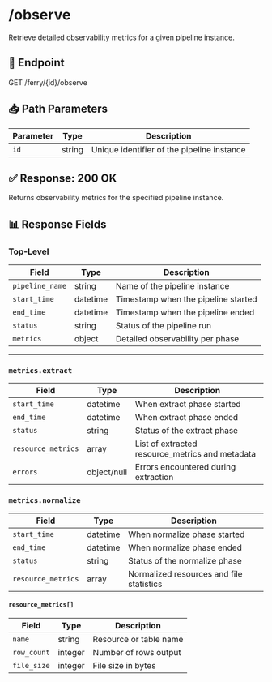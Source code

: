 # /observe
Retrieve detailed observability metrics for a given pipeline instance.

## 🧭 Endpoint
GET /ferry/{id}/observe
## 📥 Path Parameters

| Parameter | Type   | Description                      |
|-----------|--------|----------------------------------|
| `id`      | string | Unique identifier of the pipeline instance |


## ✅ Response: 200 OK

Returns observability metrics for the specified pipeline instance.

## 📊 Response Fields

### Top-Level

| Field           | Type     | Description                          |
|-----------------|----------|--------------------------------------|
| `pipeline_name` | string   | Name of the pipeline instance        |
| `start_time`    | datetime | Timestamp when the pipeline started  |
| `end_time`      | datetime | Timestamp when the pipeline ended    |
| `status`        | string   | Status of the pipeline run           |
| `metrics`       | object   | Detailed observability per phase     |

---

### `metrics.extract`

| Field           | Type         | Description                              |
|-----------------|--------------|------------------------------------------|
| `start_time`    | datetime     | When extract phase started               |
| `end_time`      | datetime     | When extract phase ended                 |
| `status`        | string       | Status of the extract phase              |
| `resource_metrics` | array| List of extracted resource_metrics and metadata    |
| `errors`        | object/null  | Errors encountered during extraction     |


### `metrics.normalize`

| Field              | Type         | Description                             |
|--------------------|--------------|-----------------------------------------|
| `start_time`       | datetime     | When normalize phase started            |
| `end_time`         | datetime     | When normalize phase ended              |
| `status`           | string       | Status of the normalize phase           |
| `resource_metrics` | array| Normalized resources and file statistics|

#### `resource_metrics[]` 

| Field        | Type    | Description                |
|--------------|---------|----------------------------|
| `name`       | string  | Resource or table name     |
| `row_count`  | integer | Number of rows output      |
| `file_size`  | integer | File size in bytes         |